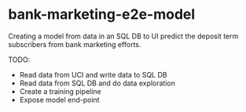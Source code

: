 # bank-marketing-e2e-model
Creating a model from data in an SQL DB to UI predict the deposit term subscribers from bank marketing efforts.

  TODO:

  - Read data from UCI and write data to SQL DB
  - Read data from SQL DB and do data exploration
  - Create a training pipeline
  - Expose model end-point 
